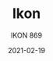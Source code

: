---
designer: "Pio E Tito Toso"
description: "Ikon%20speaks%20the%20language%20of%20architecture%20in%20its%20highest%20expression%20of%20simplicity%20and%20elegance.%20Table%20with%20conical%20polyethylene%20base%20to%20be%20filled%2C%20available%20combined%20with%20round%20tops%20of%20different%20sizes%20and%20finishes."
image_primary: "img/Ikon_869_01_zoom.jpg"
image_secondary: "../../../images/blank.png"
manufacturer: "Pedrali"
href: "https://www.pedrali.it/en/products/catalog/Table-IKON-869/"
subtitle: "IKON 869"
tags: 
  - "Pedrali"
  - "Central Base Tables"
title: "Ikon"
category: "Central Base Tables"
slug: "/manufacturers/pedrali/central-base-tables/pio-e-tito-toso-ikon"
date: "2021-02-19"
---